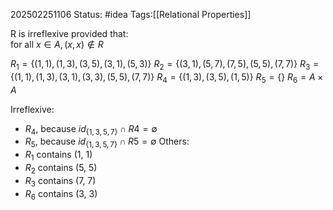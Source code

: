 202502251106
Status: #idea
Tags:[[Relational Properties]]

R is irreflexive provided that:  
for all $x ∈ A, (x, x) \not\in R$

$R_{1} = \{(1, 1), (1, 3), (3, 5), (3, 1), (5, 3)\}$
$R_{2} = \{(3, 1), (5, 7), (7, 5), (5, 5), (7, 7)\}$
$R_{3} = \{(1, 1), (1, 3), (3, 1), (3, 3), (5, 5), (7, 7)\}$
$R_{4} = \{(1, 3), (3, 5), (1, 5)\}$
$R_{5} = \{ \}$
$R_{6} = A × A$

Irreflexive: 
- $R_{4}$, because $id_{\{1,3,5,7\}} \cap R4 = \emptyset$
- $R_{5}$, because $id_{\{1,3,5,7\}} \cap R5=\emptyset$
Others:
- $R_{1}$ contains (1, 1)  
- $R_{2}$ contains (5, 5)  
- $R_{3}$ contains (7, 7)  
- $R_{6}$ contains (3, 3)